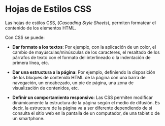 

# Hojas de Estilos CSS

Las hojas de estilos CSS, (_Cascading Style Sheets_), permiten formatear el contenido de los elementos HTML.

Con CSS se puede:

- **Dar formato a los textos**: Por ejemplo, con la aplicación de un color, el cambio de mayúsculas/minúsculas de los caracteres, el resaltado de los párrafos de texto con el formato del interlineado o la indentación de primera línea, etc.

- **Dar una estructura a la página**: Por ejemplo, definiendo la disposición de los bloques de contenido HTML de la página con una barra de navegación, un encabezado, un pie de página, una zona de visualización de contenidos, etc.

- **Definir un comportamiento responsivo**: Las CSS permiten modificar dinámicamente la estructura de la página según el medio de difusión. Es decir, la estructura de la página va a ser diferente dependiendo de si consulta el sitio web en la pantalla de un computador, de una tablet o de un smartphone.